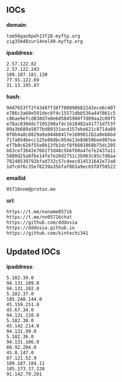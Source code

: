 
## IOCs

__domain__:

```text
tom56gaz6poh13f28.myftp.org
zig35m48zur14nel40.myftp.org
```
__ipaddress__:

```text
2.57.122.82
2.57.122.243
109.107.181.130
77.91.122.69
31.13.195.87
```
__hash__:

```text
94d7653ff2f4348ff38ff80098682242ece6c407
e786c3a60e591dec8f4c15571dbb536a44f861c5
c86ae9efcd838d7e0e6d5845908f7d09aa2c09f5
e78ac830ddc7105290af4c1610482a41771d753f
09a3b689a5077bd89331acd157ebe621c8714a89
8f0b4a8c8829a9a944b8417e1609812b2a0ebbbd
717a034becc125e88dbc85de13e8d650bee907ea
ef7b0c626f55e0b13fb1dcf8f6601068b75dc205
b63ce73842e7662f3d48c5b6f60a47e7e2437a11
5880d25a8fbe14fe7e20d2751c2b963c85c7d8aa
78248539792bfad732c57c4eec814531642e72a0
1dfc6f6c35e76239a35bfaf0b5a9ec65f8f50522
```
__emailid__:

```text
05716nnm@proton.me
```
__url__:

```text
https://t.me/noname05716
https://t.me/nn05716chat
https://github.com/dddosia
https://dddosia.github.io
https://github.com/kintechi341
```

## Updated IOCs

__ipaddress__:

```text
5.182.39.0
94.131.109.0
94.131.102.0
5.182.37.0
185.248.144.0
45.159.251.0
45.67.34.0
94.131.110.0
5.182.38.0
45.142.214.0
94.131.99.0
5.182.36.0
94.131.106.0
80.92.204.0
45.8.147.0
87.121.52.9
109.107.184.11
185.173.37.220
91.142.79.201
```
